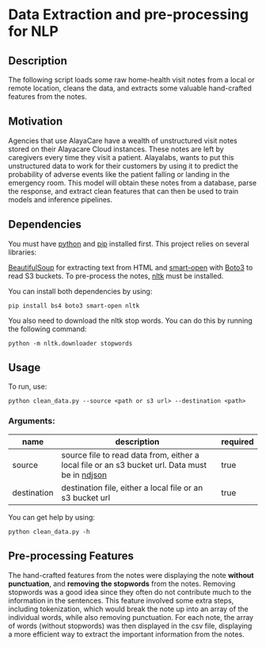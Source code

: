 # Data Extraction and pre-processing for NLP

## Description

The following script loads some raw home-health visit notes from a local or remote location, cleans the data, and extracts some valuable hand-crafted features from the notes. 

## Motivation 

Agencies that use AlayaCare have a wealth of unstructured visit notes stored on their Alayacare Cloud instances. These notes are left by caregivers every time they visit a patient. Alayalabs, wants to put this unstructured data to work for their customers by using it to predict the probability of adverse events like the patient falling or landing in the emergency room. This model will obtain these notes from a database, parse the response, and extract clean features that can then be used to train models and inference pipelines.

## Dependencies 

 You must have [python](https://www.python.org/downloads/) and [pip](https://pip.pypa.io/en/stable/installation/) installed first. This project relies on several libraries:
 
[BeautifulSoup](https://www.crummy.com/software/BeautifulSoup/bs4/doc/) for extracting text from HTML and [smart-open](https://pypi.org/project/smart-open/) with [Boto3](https://aws.amazon.com/sdk-for-python/?nc=hl&pg=gs&p=s3) to read S3 buckets. To pre-process the notes, [nltk](https://www.nltk.org/install.html) must be installed. 

You can install both dependencies by using:

```
pip install bs4 boto3 smart-open nltk
```
You also need to download the nltk stop words. You can do this by running the following command: 
```
python -m nltk.downloader stopwords
```

## Usage

To run, use: 

```
python clean_data.py --source <path or s3 url> --destination <path>
```

### Arguments:

|name|description|required|
|---|---|---|
|source|source file to read data from, either a local file or an s3 bucket url. Data must be in [ndjson](http://ndjson.org/) |true|
|destination|destination file, either a local file or an s3 bucket url|true|

You can get help by using: 

```
python clean_data.py -h
```

## Pre-processing Features

The hand-crafted features from the notes were displaying the note **without punctuation**, and **removing the stopwords** from the notes. Removing stopwords was a good idea since they often do not contribute much to the information in the sentences. This feature involved some extra steps, including tokenization, which would break the note up into an array of the individual words, while also removing punctuation. For each note, the array of words (without stopwords) was then displayed in the csv file, displaying a more efficient way to extract the important information from the notes. 
